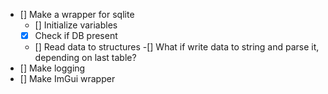 - [] Make a wrapper for sqlite
	- [] Initialize variables
	- [x] Check if DB present
	- [] Read data to structures
		-[] What if write data to string and parse it, depending on last table?
- [] Make logging
- [] Make ImGui wrapper
